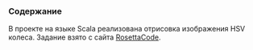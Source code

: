 ### Содержание

В проекте на языке Scala реализована отрисовка изображения HSV колеса. Задание взято с сайта [RosettaCode](https://rosettacode.org/wiki/Color_wheel).

